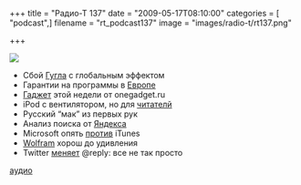 +++
title = "Радио-Т 137"
date = "2009-05-17T08:10:00"
categories = [ "podcast",]
filename = "rt_podcast137"
image = "images/radio-t/rt137.png"

+++

![](https://radio-t.com/images/radio-t/rt137.png)

- Сбой [Гугла](http://net.compulenta.ru/426372/) с глобальным эффектом
- Гарантии на программы в [Европе](http://www.linux.org.ru/view-message.jsp?msgid=3693981)
- [Гаджет](http://onegadget.ru/og/3821) этой недели от onegadget.ru
- iPod с вентилятором, но для [читателй](http://www.engadget.com/2009/05/14/intereads-cool-er-claims-to-be-the-ipod-moment-for-e-readers/)
- Русский “мак” из первых рук
- Анализ поиска от [Яндекса](http://net.compulenta.ru/426170/)
- Microsoft опять [против](http://habrahabr.ru/blogs/microsoft/59480/) iTunes
- [Wolfram](http://f055.net/article/wolframalpha-launching-today-and-what-it-means-for-google-and-search/) хорош до удивления
- Twitter [меняет](http://habrahabr.ru/blogs/twitter/59497/) @reply: все не так просто


[аудио](https://cdn.radio-t.com/rt_podcast137.mp3)
<audio src="https://cdn.radio-t.com/rt_podcast137.mp3" preload="none"></audio>
